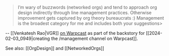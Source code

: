 ---
---

> I’m wary of buzzwords (networked orgs) and tend to approach org design indirectly through line management practices. Otherwise improvement gets captured by org theory bureaucrats :) Management is the broadest category for me and includes both your suggestions> 

-- [[Venkatesh Rao|VGR]] [on Warpcast](https://warpcast.com/vgr/0xd000ea36) as part of the backstory for [[2024-02-03_0949|creating the /management channel on Warpcast]].

See also: [[OrgDesign]] and [[NetworkedOrgs]]